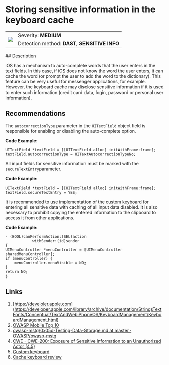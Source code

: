 # Storing sensitive information in the keyboard cache

<table class='noborder'>
    <colgroup>
      <col/>
      <col/>
    </colgroup>
    <tbody>
      <tr>
        <td rowspan="2"><img src="../../../img/defekt_srednij.png"/></td>
        <td>Severity:<strong> MEDIUM</strong></td>
      </tr>
      <tr>
        <td>Detection method:<strong> DAST, SENSITIVE INFO</strong></td>
      </tr>
    </tbody>
</table>
## Description

iOS has a mechanism to auto-complete words that the user enters in the text fields. In this case, if iOS does not know the word the user enters, it can cache the word (or prompt the user to add the word to the dictionary). This feature can be very useful for messenger applications, for example. However, the keyboard cache may disclose sensitive information if it is used to enter such information (credit card data, login, password or personal user information).

## Recommendations

The `autocorrectionType` parameter in the `UITextField` object field is responsible for enabling or disabling the auto-complete option.

**Code Example:**

    UITextField *textField = [[UITextField alloc] initWithFrame:frame]; 
    textField.autocorrectionType = UITextAutocorrectionTypeNo;

All input fields for sensitive information must be marked with the `secureTextEntry`parameter.

**Code Example:**

    UITextField *textField = [[UITextField alloc] initWithFrame:frame]; 
    textField.secureTextEntry = YES;

It is recommended to use implementation of the custom keyboard for entering all sensitive data with caching of all input data disabled. It is also necessary to prohibit copying the entered information to the clipboard to access it from other applications.

**Code Example:**

    - (BOOL)canPerformAction:(SEL)action 
                withSender:(id)sender
    {
    UIMenuController *menuController = [UIMenuController sharedMenuController]; 
    if (menuController) {
        menuController.menuVisible = NO;
    }
    return NO;
    }

## Links

1. [https://develoler.apple.com](https://developer.apple.com/library/archive/documentation/StringsTextFonts/Conceptual/TextAndWebiPhoneOS/KeyboardManagement/KeyboardManagement.html)
2. [OWASP Mobile Top 10](https://github.com/OWASP/owasp-mstg/blob/master/Document/0x05d-Testing-Data-Storage.md#determining-whether-the-keyboard-cache-is-disabled-for-text-input-fields-mstg-storage-5)
3. [owasp-mstg/0x05d-Testing-Data-Storage.md at master · OWASP/owasp-mstg](https://cwe.mitre.org/data/definitions/200.html)
4. [CWE - CWE-200:](https://cwe.mitre.org/data/definitions/200.html)[ ](https://cwe.mitre.org/data/definitions/200.html)[Exposure of Sensitive Information to an Unauthorized Actor (4.5)](https://cwe.mitre.org/data/definitions/200.html)
5. [Custom keyboard](https://developer.apple.com/documentation/uikit/keyboards_and_input/creating_a_custom_keyboard/configuring_a_custom_keyboard_interface)
6. [Cache keyboard review](https://www.programmersought.com/article/18395753289/)